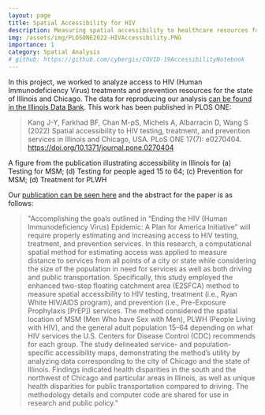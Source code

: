 ```yaml
---
layout: page
title: Spatial Accessibility for HIV
description: Measuring spatial accessibility to healthcare resources for ending the HIV epidemic
img: /assets/img/PLOSONE2022-HIVAccessibility.PNG
importance: 1
category: Spatial Analysis
# github: https://github.com/cybergis/COVID-19AccessibilityNotebook
---
```


In this project, we worked to analyze access to HIV (Human Immunodeficiency Virus) treatments and prevention resources for the state of Illinois and Chicago. The data for reproducing our analysis [can be found in the Illinois Data Bank](https://doi.org/10.13012/B2IDB-9096476_V1). This work has been published in PLOS ONE:

>Kang J-Y, Farkhad BF, Chan M-pS, Michels A, Albarracin D, Wang S (2022) Spatial accessibility to HIV testing, treatment, and prevention services in Illinois and Chicago, USA. PLoS ONE 17(7): e0270404. https://doi.org/10.1371/journal.pone.0270404

<div class="row" style="text-align: center;">
    <div class="col-sm mt-3 mt-md-0">
        <img class="img-fluid rounded z-depth-1" src="{{ '/assets/img/PLOSONE2022-HIVAccessibility.PNG' | relative_url }}" alt="" title="WhereCOVID-19 Accessibility"/>
    </div>
</div>
<div class="caption">
    A figure from the publication illustrating accessibility in Illinois for (a) Testing for MSM; (d) Testing for people aged 15 to 64; (c) Prevention for MSM; (d) Treatment for PLWH
</div>


Our [publication can be seen here](https://doi.org/10.1371/journal.pone.0270404) and the abstract for the paper is as follows:

> "Accomplishing the goals outlined in “Ending the HIV (Human Immunodeficiency Virus) Epidemic: A Plan for America Initiative” will require properly estimating and increasing access to HIV testing, treatment, and prevention services. In this research, a computational spatial method for estimating access was applied to measure distance to services from all points of a city or state while considering the size of the population in need for services as well as both driving and public transportation. Specifically, this study employed the enhanced two-step floating catchment area (E2SFCA) method to measure spatial accessibility to HIV testing, treatment (i.e., Ryan White HIV/AIDS program), and prevention (i.e., Pre-Exposure Prophylaxis [PrEP]) services. The method considered the spatial location of MSM (Men Who have Sex with Men), PLWH (People Living with HIV), and the general adult population 15–64 depending on what HIV services the U.S. Centers for Disease Control (CDC) recommends for each group. The study delineated service- and population-specific accessibility maps, demonstrating the method’s utility by analyzing data corresponding to the city of Chicago and the state of Illinois. Findings indicated health disparities in the south and the northwest of Chicago and particular areas in Illinois, as well as unique health disparities for public transportation compared to driving. The methodology details and computer code are shared for use in research and public policy."


